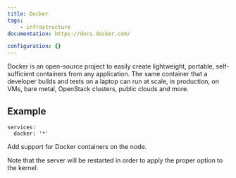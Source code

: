```yaml
---
title: Docker
tags:
    - infrastructure
documentation: https://docs.docker.com/

configuration: {}
---
```

Docker is an open-source project to easily create lightweight, portable, self-sufficient containers from any application. The same container that a developer builds and tests on a laptop can run at scale, in production, on VMs, bare metal, OpenStack clusters, public clouds and more.

## Example

    services:
      docker: '*'

Add support for Docker containers on the node.

Note that the server will be restarted in order to apply the proper option to the kernel.